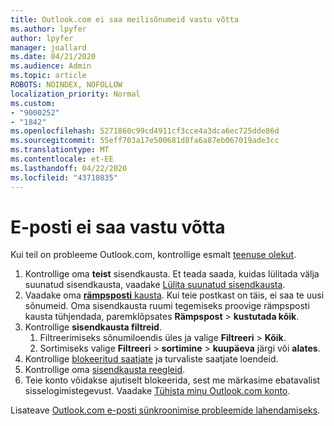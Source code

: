 ```yaml
---
title: Outlook.com ei saa meilisõnumeid vastu võtta
ms.author: lpyfer
author: lpyfer
manager: joallard
ms.date: 04/21/2020
ms.audience: Admin
ms.topic: article
ROBOTS: NOINDEX, NOFOLLOW
localization_priority: Normal
ms.custom:
- "9000252"
- "1842"
ms.openlocfilehash: 5271860c99cd4911cf3cce4a3dca6ec725dde86d
ms.sourcegitcommit: 55eff703a17e500681d8fa6a87eb067019ade3cc
ms.translationtype: MT
ms.contentlocale: et-EE
ms.lasthandoff: 04/22/2020
ms.locfileid: "43710835"
---
```

# <a name="unable-to-receive-email"></a>E-posti ei saa vastu võtta

Kui teil on probleeme Outlook.com, kontrollige esmalt [teenuse olekut](https://go.microsoft.com/fwlink/p/?linkid=837482).

1. Kontrollige oma **teist** sisendkausta. Et teada saada, kuidas lülitada välja suunatud sisendkausta, vaadake [Lülita suunatud sisendkausta](https://support.office.com/article/f714d94d-9e63-4217-9ccb-6cb2986aa1b2). 
2. Vaadake oma [ **rämpsposti** kausta](https://outlook.live.com/mail/junkemail). Kui teie postkast on täis, ei saa te uusi sõnumeid. Oma sisendkausta ruumi tegemiseks proovige rämpsposti kausta tühjendada, paremklõpsates **Rämpspost** > **kustutada kõik**.
3. Kontrollige **sisendkausta filtreid**. 
    1. Filtreerimiseks sõnumiloendis üles ja valige **Filtreeri** > **Kõik**.
    2. Sortimiseks valige **Filtreeri** > **sortimine** > **kuupäeva** järgi või **alates**.
4. Kontrollige [blokeeritud saatjate](https://outlook.live.com/mail/options/mail/junkEmail) ja turvaliste saatjate loendeid.
5. Kontrollige oma [sisendkausta reegleid](https://outlook.live.com/mail/options/mail/rules).
6. Teie konto võidakse ajutiselt blokeerida, sest me märkasime ebatavalist sisselogimistegevust. Vaadake [Tühista minu Outlook.com konto](https://support.office.com/article/f4ad2701-d166-4d8b-8a6a-9af2a1f8a4c4).

Lisateave [Outlook.com e-posti sünkroonimise probleemide lahendamiseks](https://support.office.com/article/d39e3341-8d79-4bf1-b3c7-ded602233642).